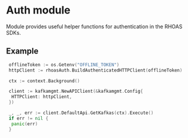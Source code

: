 # Auth module

Module provides useful helper functions for authentication in the RHOAS SDKs.

## Example

```go
 offlineToken := os.Getenv("OFFLINE_TOKEN")
 httpClient := rhoasAuth.BuildAuthenticatedHTTPClient(offlineToken)

 ctx := context.Background()

 client := kafkamgmt.NewAPIClient(&kafkamgmt.Config{
  HTTPClient: httpClient,
 })

 _, _, err := client.DefaultApi.GetKafkas(ctx).Execute()
 if err != nil {
  panic(err)
 }
```
